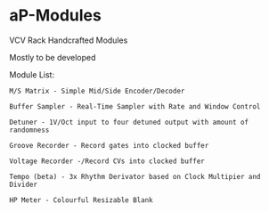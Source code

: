 # aP-Modules
VCV Rack Handcrafted Modules



Mostly to be developed




Module List:

    M/S Matrix - Simple Mid/Side Encoder/Decoder

    Buffer Sampler - Real-Time Sampler with Rate and Window Control
    
    Detuner - 1V/Oct input to four detuned output with amount of randomness
    
    Groove Recorder - Record gates into clocked buffer
    
    Voltage Recorder -/Record CVs into clocked buffer
    
    Tempo (beta) - 3x Rhythm Derivator based on Clock Multipier and Divider
    
    HP Meter - Colourful Resizable Blank


